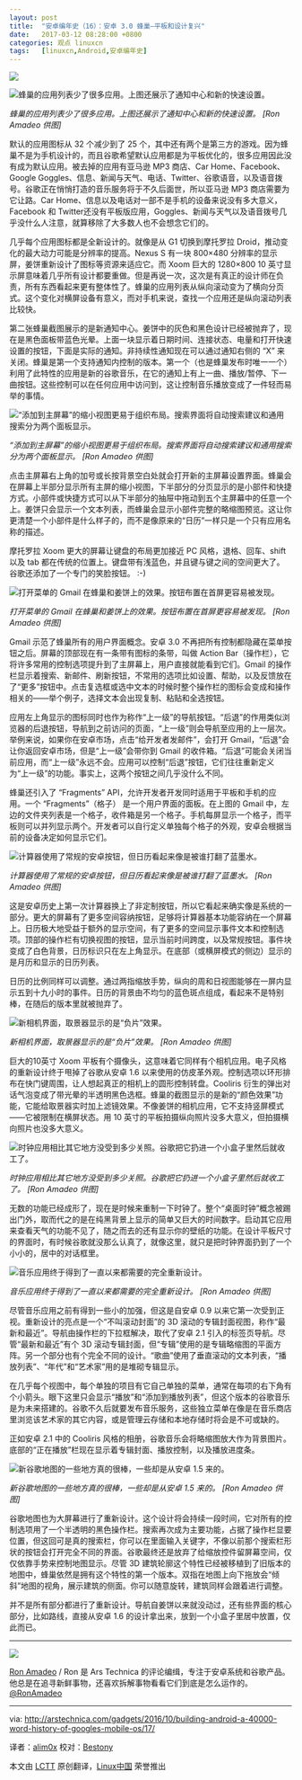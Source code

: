 ```yaml
---
layout: post
title:	"安卓编年史（16）：安卓 3.0 蜂巢—平板和设计复兴"
date:	2017-03-12 08:28:00 +0800 
categories:	观点 linuxcn 
tags:	[linuxcn,Android,安卓编年史]
---
```



![](/Asserts/Images//attachment/album/201703/12/082647iyzi8bx832bk8zxb.jpg)


![蜂巢的应用列表少了很多应用。上图还展示了通知中心和新的快速设置。](/Asserts/Images//attachment/album/201703/12/084520zte0tl4c5444m0ld.jpg)


*蜂巢的应用列表少了很多应用。上图还展示了通知中心和新的快速设置。 [Ron Amadeo 供图]*


默认的应用图标从 32 个减少到了 25 个，其中还有两个是第三方的游戏。因为蜂巢不是为手机设计的，而且谷歌希望默认应用都是为平板优化的，很多应用因此没有成为默认应用。被去掉的应用有亚马逊 MP3 商店、Car Home、Facebook、Google Goggles、信息、新闻与天气、电话、Twitter、谷歌语音，以及语音拨号。谷歌正在悄悄打造的音乐服务将于不久后面世，所以亚马逊 MP3 商店需要为它让路。Car Home、信息以及电话对一部不是手机的设备来说没有多大意义，Facebook 和 Twitter还没有平板版应用，Goggles、新闻与天气以及语音拨号几乎没什么人注意，就算移除了大多数人也不会想念它们的。


几乎每个应用图标都是全新设计的。就像是从 G1 切换到摩托罗拉 Droid，推动变化的最大动力可能是分辨率的提高。Nexus S 有一块 800×480 分辨率的显示屏，姜饼重新设计了图标等资源来适应它。而 Xoom 巨大的 1280×800 10 英寸显示屏意味着几乎所有设计都要重做。但是再说一次，这次是有真正的设计师在负责，所有东西看起来更有整体性了。蜂巢的应用列表从纵向滚动变为了横向分页式。这个变化对横屏设备有意义，而对手机来说，查找一个应用还是纵向滚动列表比较快。


第二张蜂巢截图展示的是新通知中心。姜饼中的灰色和黑色设计已经被抛弃了，现在是黑色面板带蓝色光晕。上面一块显示着日期时间、连接状态、电量和打开快速设置的按钮，下面是实际的通知。非持续性通知现在可以通过通知右侧的 “X” 来关闭。蜂巢是第一个支持通知内控制的版本。第一个（也是蜂巢发布时唯一一个）利用了此特性的应用是新的谷歌音乐，在它的通知上有上一曲、播放/暂停、下一曲按钮。这些控制可以在任何应用中访问到，这让控制音乐播放变成了一件轻而易举的事情。


![“添加到主屏幕”的缩小视图更易于组织布局。搜索界面将自动搜索建议和通用搜索分为两个面板显示。](/Asserts/Images//attachment/album/201703/12/084639hkfai4j74zkkfw96.jpg)


*“添加到主屏幕”的缩小视图更易于组织布局。搜索界面将自动搜索建议和通用搜索分为两个面板显示。 [Ron Amadeo 供图]*


点击主屏幕右上角的加号或长按背景空白处就会打开新的主屏幕设置界面。蜂巢会在屏幕上半部分显示所有主屏的缩小视图，下半部分的分页显示的是小部件和快捷方式。小部件或快捷方式可以从下半部分的抽屉中拖动到五个主屏幕中的任意一个上。姜饼只会显示一个文本列表，而蜂巢会显示小部件完整的略缩图预览。这让你更清楚一个小部件是什么样子的，而不是像原来的“日历”一样只是一个只有应用名称的描述。


摩托罗拉 Xoom 更大的屏幕让键盘的布局更加接近 PC 风格，退格、回车、shift 以及 tab 都在传统的位置上。键盘带有浅蓝色，并且键与键之间的空间更大了。谷歌还添加了一个专门的笑脸按钮。 :-)


![打开菜单的 Gmail 在蜂巢和姜饼上的效果。按钮布置在首屏更容易被发现。](/Asserts/Images//attachment/album/201703/12/082902w5hhhmsnmmpkk42b.png)


*打开菜单的 Gmail 在蜂巢和姜饼上的效果。按钮布置在首屏更容易被发现。 [Ron Amadeo 供图]*


Gmail 示范了蜂巢所有的用户界面概念。安卓 3.0 不再把所有控制都隐藏在菜单按钮之后。屏幕的顶部现在有一条带有图标的条带，叫做 Action Bar（操作栏），它将许多常用的控制选项提升到了主屏幕上，用户直接就能看到它们。Gmail 的操作栏显示着搜索、新邮件、刷新按钮，不常用的选项比如设置、帮助，以及反馈放在了“更多”按钮中。点击复选框或选中文本的时候时整个操作栏的图标会变成和操作相关的——举个例子，选择文本会出现复制、粘贴和全选按钮。


应用左上角显示的图标同时也作为称作“上一级”的导航按钮。“后退”的作用类似浏览器的后退按钮，导航到之前访问的页面，“上一级”则会导航至应用的上一层次。举例来说，如果你在安卓市场，点击“给开发者发邮件”，会打开 Gmail，“后退”会让你返回安卓市场，但是“上一级”会带你到 Gmail 的收件箱。“后退”可能会关闭当前应用，而“上一级”永远不会。应用可以控制“后退”按钮，它们往往重新定义为“上一级”的功能。事实上，这两个按钮之间几乎没什么不同。


蜂巢还引入了 “Fragments” API，允许开发者开发同时适用于平板和手机的应用。一个 “Fragments”（格子） 是一个用户界面的面板。在上图的 Gmail 中，左边的文件夹列表是一个格子，收件箱是另一个格子。手机每屏显示一个格子，而平板则可以并列显示两个。开发者可以自行定义单独每个格子的外观，安卓会根据当前的设备决定如何显示它们。


![计算器使用了常规的安卓按钮，但日历看起来像是被谁打翻了蓝墨水。](/Asserts/Images//attachment/album/201703/12/082903tjha9uv1hw7922zu.png)


*计算器使用了常规的安卓按钮，但日历看起来像是被谁打翻了蓝墨水。 [Ron Amadeo 供图]*


这是安卓历史上第一次计算器换上了非定制按钮，所以它看起来确实像是系统的一部分。更大的屏幕有了更多空间容纳按钮，足够将计算器基本功能容纳在一个屏幕上。日历极大地受益于额外的显示空间，有了更多的空间显示事件文本和控制选项。顶部的操作栏有切换视图的按钮，显示当前时间跨度，以及常规按钮。事件块变成了白色背景，日历标识只在左上角显示。在底部（或横屏模式的侧边）显示的是月历和显示的日历列表。


日历的比例同样可以调整。通过两指缩放手势，纵向的周和日视图能够在一屏内显示五到十九小时的事件。日历的背景由不均匀的蓝色斑点组成，看起来不是特别棒，在随后的版本里就被抛弃了。


![新相机界面，取景器显示的是“负片”效果。](/Asserts/Images//attachment/album/201703/12/083806a4455545ymvlrnd8.jpg)


*新相机界面，取景器显示的是“负片”效果。 [Ron Amadeo 供图]*


巨大的10英寸 Xoom 平板有个摄像头，这意味着它同样有个相机应用。电子风格的重新设计终于甩掉了谷歌从安卓 1.6 以来使用的仿皮革外观。控制选项以环形排布在快门键周围，让人想起真正的相机上的圆形控制转盘。Cooliris 衍生的弹出对话气泡变成了带光晕的半透明黑色选框。蜂巢的截图显示的是新的“颜色效果”功能，它能给取景器实时加上滤镜效果。不像姜饼的相机应用，它不支持竖屏模式——它被限制在横屏状态。用 10 英寸的平板拍摄纵向照片没多大意义，但拍摄横向照片也没多大意义。


![时钟应用相比其它地方没受到多少关照。谷歌把它扔进一个小盒子里然后就收工了。](/Asserts/Images//attachment/album/201703/12/201003c8wwy87usxq6wqxs.jpg)


*时钟应用相比其它地方没受到多少关照。谷歌把它扔进一个小盒子里然后就收工了。 [Ron Amadeo 供图]*


无数的功能已经成形了，现在是时候来重制一下时钟了。整个“桌面时钟”概念被踢出门外，取而代之的是在纯黑背景上显示的简单又巨大的时间数字。启动其它应用来查看天气的功能不见了，随之而去的还有显示你的壁纸的功能。在设计平板尺寸的界面时，有时候谷歌就没那么认真了，就像这里，就只是把时钟界面扔到了一个小小的，居中的对话框里。


![音乐应用终于得到了一直以来都需要的完全重新设计。](/Asserts/Images//attachment/album/201703/12/084135frrrgwtgrgctora9.jpg)


*音乐应用终于得到了一直以来都需要的完全重新设计。 [Ron Amadeo 供图]*


尽管音乐应用之前有得到一些小的加强，但这是自安卓 0.9 以来它第一次受到正视。重新设计的亮点是一个“不叫滚动封面”的 3D 滚动的专辑封面视图，称作“最新和最近”。导航由操作栏的下拉框解决，取代了安卓 2.1 引入的标签页导航。尽管“最新和最近”有个 3D 滚动专辑封面，但“专辑”使用的是专辑略缩图的平面方阵。另一个部分也有个完全不同的设计。“歌曲”使用了垂直滚动的文本列表，“播放列表”、“年代”和“艺术家”用的是堆砌专辑显示。


在几乎每个视图中，每个单独的项目有它自己单独的菜单，通常在每项的右下角有个小箭头。眼下这里只会显示“播放”和“添加到播放列表”，但这个版本的谷歌音乐是为未来搭建的。谷歌不久后就要发布音乐服务，这些独立菜单在像是在音乐商店里浏览该艺术家的其它内容，或是管理云存储和本地存储时将会是不可或缺的。


正如安卓 2.1 中的 Cooliris 风格的相册，谷歌音乐会将略缩图放大作为背景图片。底部的“正在播放”栏现在显示着专辑封面、播放控制，以及播放进度条。


![新谷歌地图的一些地方真的很棒，一些却是从安卓 1.5 来的。](/Asserts/Images//attachment/album/201703/12/084014e8mxhpxg5m5pv56x.jpg)


*新谷歌地图的一些地方真的很棒，一些却是从安卓 1.5 来的。 [Ron Amadeo 供图]*


谷歌地图也为大屏幕进行了重新设计。这个设计将会持续一段时间，它对所有的控制选项用了一个半透明的黑色操作栏。搜索再次成为主要功能，占据了操作栏显要位置，但这回可是真的搜索栏，你可以在里面输入关键字，不像以前那个搜索栏形状的按钮会打开完全不同的界面。谷歌最终还是放弃了给缩放控件留屏幕空间，仅仅依靠手势来控制地图显示。尽管 3D 建筑轮廓这个特性已经被移植到了旧版本的地图中，蜂巢依然是拥有这个特性的第一个版本。双指在地图上向下拖放会“倾斜”地图的视角，展示建筑的侧面。你可以随意旋转，建筑同样会跟着进行调整。


并不是所有部分都进行了重新设计。导航自姜饼以来就没动过，还有些界面的核心部分，比如路线，直接从安卓 1.6 的设计拿出来，放到一个小盒子里居中放置，仅此而已。




---


![](/Asserts/Images//attachment/album/201703/12/082917sc88d87r2kldipdq.jpg)


[Ron Amadeo](http://arstechnica.com/author/ronamadeo) / Ron 是 Ars Technica 的评论编缉，专注于安卓系统和谷歌产品。他总是在追寻新鲜事物，还喜欢拆解事物看看它们到底是怎么运作的。[@RonAmadeo](https://twitter.com/RonAmadeo)




---


via: <http://arstechnica.com/gadgets/2016/10/building-android-a-40000-word-history-of-googles-mobile-os/17/>


译者：[alim0x](https://github.com/alim0x) 校对：[Bestony](https://github.com/Bestony)


本文由 [LCTT](https://github.com/LCTT/TranslateProject) 原创翻译，[Linux中国](http://linux.cn/) 荣誉推出
